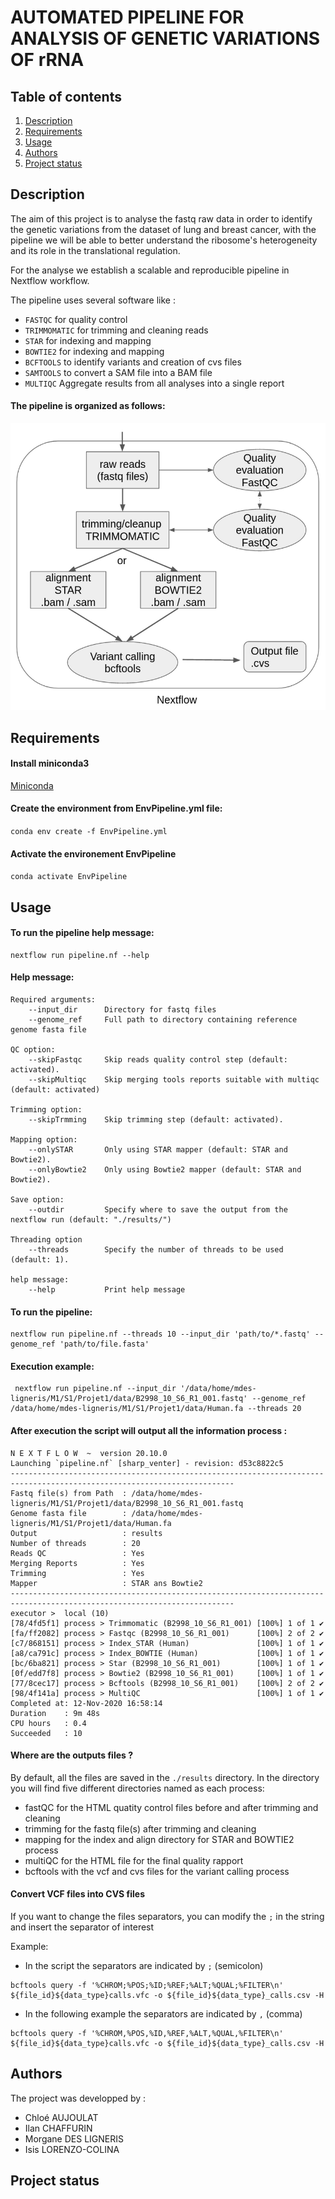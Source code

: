 # AUTOMATED PIPELINE FOR ANALYSIS OF GENETIC VARIATIONS OF rRNA

## Table of contents 
1. [Description](#descrp)
2. [Requirements](#req)
3. [Usage](#usage)
4. [Authors](#authors)
5. [Project status](#project)


<a name="descrp"></a> 

## Description

The aim of this project is to analyse the fastq raw data in order to identify the genetic variations from the dataset of lung and breast cancer, with the pipeline we will be able to better understand the ribosome's heterogeneity and its role in the translational regulation. 

For the analyse we establish a scalable and reproducible pipeline in Nextflow workflow. 

The pipeline uses several software like : 
* `FASTQC` for quality control 
* `TRIMMOMATIC` for trimming and cleaning reads
* `STAR` for indexing and mapping 
* `BOWTIE2` for indexing and mapping 
* `BCFTOOLS` to identify variants and creation of cvs files 
* `SAMTOOLS` to convert a SAM file into a BAM file 
* `MULTIQC` Aggregate results from all analyses into a single report

#### The pipeline is organized as follows:  

![alt text](/img/pipeline.png)

<a name="req"></a> 

## Requirements 

#### Install miniconda3

[Miniconda](https://docs.conda.io/en/latest/miniconda.html#linux-installers)

#### Create the environment from EnvPipeline.yml file: 
``` conda env create -f EnvPipeline.yml ```

#### Activate the environement EnvPipeline 
``` conda activate EnvPipeline ```

<a name="usage"></a> 

## Usage 

#### To run the pipeline help message: 

```nextflow
nextflow run pipeline.nf --help 
```

#### Help message: 
```
Required arguments:
    --input_dir      Directory for fastq files
    --genome_ref     Full path to directory containing reference genome fasta file

QC option:
    --skipFastqc     Skip reads quality control step (default: activated).
    --skipMultiqc    Skip merging tools reports suitable with multiqc (default: activated)

Trimming option:
    --skipTrmming    Skip trimming step (default: activated).

Mapping option:
    --onlySTAR       Only using STAR mapper (default: STAR and Bowtie2).
    --onlyBowtie2    Only using Bowtie2 mapper (default: STAR and Bowtie2).

Save option:
    --outdir         Specify where to save the output from the nextflow run (default: "./results/")

Threading option   
    --threads        Specify the number of threads to be used (default: 1).

help message:
    --help           Print help message
```

#### To run the pipeline:

```nextflow
nextflow run pipeline.nf --threads 10 --input_dir 'path/to/*.fastq' --genome_ref 'path/to/file.fasta'
```

#### Execution example: 

```nextflow
 nextflow run pipeline.nf --input_dir '/data/home/mdes-ligneris/M1/S1/Projet1/data/B2998_10_S6_R1_001.fastq' --genome_ref /data/home/mdes-ligneris/M1/S1/Projet1/data/Human.fa --threads 20
 ```

#### After execution the script will output all the information process : 

```shell
N E X T F L O W  ~  version 20.10.0
Launching `pipeline.nf` [sharp_venter] - revision: d53c8822c5
------------------------------------------------------------------------------------------------------------------------
Fastq file(s) from Path  : /data/home/mdes-ligneris/M1/S1/Projet1/data/B2998_10_S6_R1_001.fastq
Genome fasta file        : /data/home/mdes-ligneris/M1/S1/Projet1/data/Human.fa
Output                   : results
Number of threads        : 20
Reads QC                 : Yes
Merging Reports          : Yes
Trimming                 : Yes
Mapper                   : STAR ans Bowtie2
------------------------------------------------------------------------------------------------------------------------
executor >  local (10)
[78/4fd5f1] process > Trimmomatic (B2998_10_S6_R1_001) [100%] 1 of 1 ✔
[fa/ff2082] process > Fastqc (B2998_10_S6_R1_001)      [100%] 2 of 2 ✔
[c7/868151] process > Index_STAR (Human)               [100%] 1 of 1 ✔
[a8/ca791c] process > Index_BOWTIE (Human)             [100%] 1 of 1 ✔
[bc/6ba821] process > Star (B2998_10_S6_R1_001)        [100%] 1 of 1 ✔
[0f/edd7f8] process > Bowtie2 (B2998_10_S6_R1_001)     [100%] 1 of 1 ✔
[77/8cec17] process > Bcftools (B2998_10_S6_R1_001)    [100%] 2 of 2 ✔
[98/4f141a] process > MultiQC                          [100%] 1 of 1 ✔
Completed at: 12-Nov-2020 16:58:14
Duration    : 9m 48s
CPU hours   : 0.4
Succeeded   : 10
```

#### Where are the outputs files ? 

By default, all the files are saved in the `./results` directory. In the directory you will find five different directories named as each process:  

* fastQC for the HTML quatity control files before and after trimming and cleaning 
* trimming for the fastq file(s) after trimming and cleaning  
* mapping for the index and align directory for STAR and BOWTIE2 process 
* multiQC for the HTML file for the final quality rapport 
* bcftools with the vcf and cvs files for the variant calling process 

#### Convert VCF files into CVS files 

If you want to change the files separators, you can modify the `;` in the string and insert the separator of interest 

Example: 

* In the script the separators are indicated by `;` (semicolon)

```
bcftools query -f '%CHROM;%POS;%ID;%REF;%ALT;%QUAL;%FILTER\n' ${file_id}${data_type}calls.vfc -o ${file_id}${data_type}_calls.csv -H
```

* In the following example the separators are indicated by `,` (comma)

```
bcftools query -f '%CHROM,%POS,%ID,%REF,%ALT,%QUAL,%FILTER\n' ${file_id}${data_type}calls.vfc -o ${file_id}${data_type}_calls.csv -H
```

#### 

<a name="authors"></a> 

## Authors 

The project was developped by : 

* Chloé AUJOULAT
* Ilan CHAFFURIN
* Morgane DES LIGNERIS
* Isis LORENZO-COLINA


<a name="project"></a> 

## Project status 


